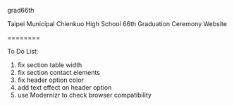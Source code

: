 grad66th

Taipei Municipal Chienkuo High School
66th Graduation Ceremony Website

========

To Do List:

1. fix section table width
2. fix section contact elements
3. fix header option color
4. add text effect on header option
5. use Modernizr to check browser compatibility
